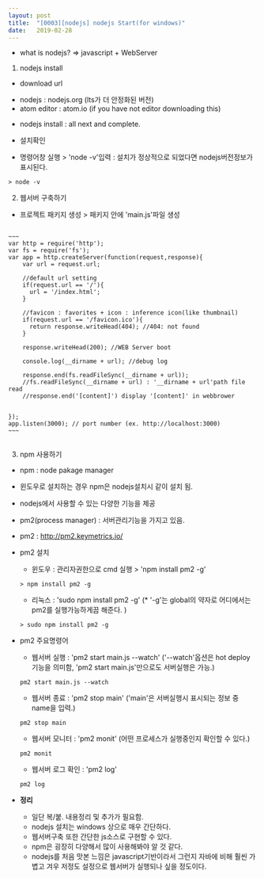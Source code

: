 ```yaml
---
layout: post
title:  "[0003][nodejs] nodejs Start(for windows)"
date:   2019-02-28
---
```


* what is nodejs?
  => javascript + WebServer

1. nodejs install 

* download url
 - nodejs      : nodejs.org (lts가 더 안정화된 버전)
 - atom editor : atom.io (if you have not editor downloading this)

* nodejs install : all next and complete.

* 설치확인
 - 명령어창 실행 > 'node -v'입력 : 설치가 정상적으로 되었다면 nodejs버전정보가 표시된다.
~~~
> node -v
~~~

2. 웹서버 구축하기

* 프로젝트 패키지 생성 > 패키지 안에 'main.js'파일 생성

<pre>
<code class="markdown">
~~~
var http = require('http');
var fs = require('fs');
var app = http.createServer(function(request,response){
    var url = request.url;

    //default url setting
    if(request.url == '/'){
      url = '/index.html';
    }

    //favicon : favorites + icon : inference icon(like thumbnail)
    if(request.url == '/favicon.ico'){
      return response.writeHead(404); //404: not found
    }
    
    response.writeHead(200); //WEB Server boot

    console.log(__dirname + url); //debug log

    response.end(fs.readFileSync(__dirname + url));
    //fs.readFileSync(__dirname + url) : '__dirname + url'path file read
    //response.end('[content]') display '[content]' in webbrower
    

});
app.listen(3000); // port number (ex. http://localhost:3000)
~~~
</code>
</pre>
3. npm 사용하기

* npm : node pakage manager

* 윈도우로 설치하는 경우 npm은 nodejs설치시 같이 설치 됨.

* nodejs에서 사용할 수 있는 다양한 기능을 제공

* pm2(process manager) : 서버관리기능을 가지고 있음.

 - pm2 : http://pm2.keymetrics.io/

 - pm2 설치
   - 윈도우 : 관리자권한으로 cmd 실행 > 'npm install pm2 -g'
   ~~~
   > npm install pm2 -g
   ~~~
   - 리눅스 : 'sudo npm install pm2 -g'
   (* '-g'는 global의 약자로 어디에서는 pm2를 실행가능하게끔 해준다. )
   ~~~
   > sudo npm install pm2 -g
   ~~~   
 
 - pm2 주요명령어
   - 웹서버 실행 : 'pm2 start main.js --watch'
     ('--watch'옵션은 hot deploy 기능을 의미함, 'pm2 start main.js'만으로도 서버실행은 가능.)
   ~~~
   pm2 start main.js --watch
   ~~~
   
   - 웹서버 종료 : 'pm2 stop main'
     ('main'은 서버실행시 표시되는 정보 중 name을 입력.)

   ~~~
   pm2 stop main
   ~~~
   
   - 웹서버 모니터 : 'pm2 monit' (어떤 프로세스가 실행중인지 확인할 수 있다.)
   ~~~
   pm2 monit
   ~~~
   
   - 웹서버 로그 확인 : 'pm2 log'
   ~~~
   pm2 log
   ~~~

- **정리**
  - 일단 복/붙. 내용정리 및 추가가 필요함.
  - nodejs 설치는 windows 상으로 매우 간단하다.
  - 웹서버구축 또한 간단한 js소스로 구현할 수 있다.
  - npm은 굉장히 다양해서 많이 사용해봐야 알 것 같다.
  - nodejs를 처음 맛본 느낌은 javascript기반이라서 그런지 자바에 비해 훨씬 가볍고 겨우 저정도 설정으로 웹서버가 실행되나 싶을 정도이다.
